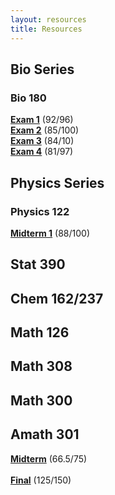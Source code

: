 ```yaml
---
layout: resources
title: Resources
---
```


## Bio Series
### Bio 180
<a href="/assets/school/bio180/bio180exam1.pdf" target = "_blank"><b>Exam 1</b></a> (92/96) <br>
<a href="/assets/school/bio180/bio180exam2.pdf" target = "_blank"><b>Exam 2</b></a> (85/100) <br>
<a href="/assets/school/bio180/bio180exam3.pdf" target = "_blank"><b>Exam 3</b></a> (84/10) <br>
<a href="/assets/school/bio180/bio180exam4.pdf" target = "_blank"><b>Exam 4</b></a> (81/97)

## Physics Series
### Physics 122
<a href="/assets/school/phys122/phys122midterm1.pdf" target = "_blank"><b>Midterm 1</b></a> (88/100)

## Stat 390

## Chem 162/237

## Math 126

## Math 308

## Math 300

## Amath 301
<a href="/assets/school/amath301/amathmidterm.pdf" target = "_blank"><b>Midterm</b></a> (66.5/75) <br>	
<a href="/assets/school/amath301/amathfinal.pdf" target = "_blank"><b>Final</b></a> (125/150)